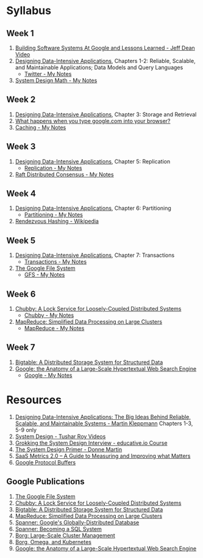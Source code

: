 # Syllabus
## Week 1
1. [Building Software Systems At Google and Lessons Learned - Jeff Dean Video](https://youtu.be/modXC5IWTJI)
1. [Designing Data-Intensive Applications](https://www.amazon.com/Designing-Data-Intensive-Applications-Reliable-Maintainable/dp/1449373321), Chapters 1-2: Reliable, Scalable, and Maintainable Applications; Data Models and Query Languages
	* [Twitter - My Notes](https://github.com/jguamie/system-design/blob/master/notes/twitter.md)
1. [System Design Math - My Notes](https://github.com/jguamie/system-design/blob/master/notes/math.md)
## Week 2
1. [Designing Data-Intensive Applications](https://www.amazon.com/Designing-Data-Intensive-Applications-Reliable-Maintainable/dp/1449373321), Chapter 3: Storage and Retrieval
1. [What happens when you type google.com into your browser?](https://github.com/alex/what-happens-when)
1. [Caching - My Notes](https://github.com/jguamie/system-design/blob/master/notes/caching.md)
## Week 3
1. [Designing Data-Intensive Applications](https://www.amazon.com/Designing-Data-Intensive-Applications-Reliable-Maintainable/dp/1449373321), Chapter 5: Replication
	* [Replication - My Notes](https://github.com/jguamie/system-design/blob/master/notes/replication.md)
1. [Raft Distributed Consensus - My Notes](https://github.com/jguamie/system-design/blob/master/notes/raft-distributed-consensus.md)
## Week 4
1. [Designing Data-Intensive Applications](https://www.amazon.com/Designing-Data-Intensive-Applications-Reliable-Maintainable/dp/1449373321), Chapter 6: Partitioning
	* [Partitioning - My Notes](https://github.com/jguamie/system-design/blob/master/notes/partitioning.md)
1. [Rendezvous Hashing - Wikipedia](https://en.wikipedia.org/wiki/Rendezvous_hashing)
## Week 5
1. [Designing Data-Intensive Applications](https://www.amazon.com/Designing-Data-Intensive-Applications-Reliable-Maintainable/dp/1449373321), Chapter 7: Transactions
	* [Transactions - My Notes](https://github.com/jguamie/system-design/blob/master/notes/transactions.md)
1. [The Google File System](https://ai.google/research/pubs/pub51)
	* [GFS - My Notes](https://github.com/jguamie/system-design/blob/master/notes/google-file-system.md)
## Week 6
1. [Chubby: A Lock Service for Loosely-Coupled Distributed Systems](https://ai.google/research/pubs/pub27897)
	* [Chubby - My Notes](https://github.com/jguamie/system-design/blob/master/notes/chubby-lock-service.md)
1. [MapReduce: Simplified Data Processing on Large Clusters](http://research.google.com/archive/mapreduce.html)
	* [MapReduce - My Notes](https://github.com/jguamie/system-design/blob/master/notes/map-reduce.md)
## Week 7
1. [Bigtable: A Distributed Storage System for Structured Data](http://research.google.com/archive/bigtable.html)
1. [Google: the Anatomy of a Large-Scale Hypertextual Web Search Engine](http://infolab.stanford.edu/~backrub/google.html)
	* [Google - My Notes](https://github.com/jguamie/system-design/blob/master/notes/google-search-engine.md)
# Resources
1. [Designing Data-Intensive Applications: The Big Ideas Behind Reliable, Scalable, and Maintainable Systems - Martin Kleppmann](https://www.amazon.com/Designing-Data-Intensive-Applications-Reliable-Maintainable/dp/1449373321) Chapters 1-3, 5-9 only
1. [System Design - Tushar Roy Videos](https://www.youtube.com/watch?v=UzLMhqg3_Wc&list=PLrmLmBdmIlps7GJJWW9I7N0P0rB0C3eY2)
1. [Grokking the System Design Interview - educative.io Course](https://www.educative.io/collection/5668639101419520/5649050225344512)
1. [The System Design Primer - Donne Martin](https://github.com/donnemartin/system-design-primer)
1. [SaaS Metrics 2.0 – A Guide to Measuring and Improving what Matters](https://www.forentrepreneurs.com/saas-metrics-2/)
1. [Google Protocol Buffers](https://developers.google.com/protocol-buffers/)
## Google Publications
1. [The Google File System](http://research.google.com/archive/gfs.html)
1. [Chubby: A Lock Service for Loosely-Coupled Distributed Systems](https://ai.google/research/pubs/pub27897)
1. [Bigtable: A Distributed Storage System for Structured Data](http://research.google.com/archive/bigtable.html)
1. [MapReduce: Simplified Data Processing on Large Clusters](http://research.google.com/archive/mapreduce.html)
1. [Spanner: Google's Globally-Distributed Database](https://ai.google/research/pubs/pub39966)
1. [Spanner: Becoming a SQL System](https://ai.google/research/pubs/pub46103)
1. [Borg: Large-Scale Cluster Management](https://ai.google/research/pubs/pub43438)
1. [Borg, Omega, and Kubernetes](https://ai.google/research/pubs/pub44843)
1. [Google: the Anatomy of a Large-Scale Hypertextual Web Search Engine](http://infolab.stanford.edu/~backrub/google.html)
